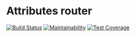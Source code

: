 # Attributes router

[![Build Status](https://travis-ci.org/Eredost/attributes-router.svg?branch=main)](https://travis-ci.org/Eredost/attributes-router)
[![Maintainability](https://api.codeclimate.com/v1/badges/73fa249c8e3ddb42263c/maintainability)](https://codeclimate.com/github/Eredost/attributes-router/maintainability)
[![Test Coverage](https://api.codeclimate.com/v1/badges/73fa249c8e3ddb42263c/test_coverage)](https://codeclimate.com/github/Eredost/attributes-router/test_coverage)
